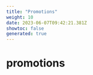```yaml
---
title: "Promotions"
weight: 10
date: 2023-06-07T09:42:21.381Z
showtoc: false
generated: true
---
```

<!-- This file was generated from the Vendure source. Do not modify. Instead, re-run the "docs:build" script -->


# promotions